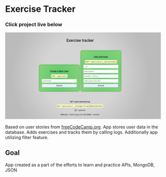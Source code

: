 # Exercise Tracker
### Click project live below

[![Exercise Tracker img](https://github.com/will-s-205/will-s-205.github.io/blob/main/fcc-portfolio/img/2023-06-02-14-59-41-Ex-Track-2.jpg)](https://fcc-boilerplate-project-exercisetracker.rigo205.repl.co/) 

Based on user stories from [freeCodeCamp.org](https://www.freecodecamp.org/learn/apis-and-microservices/apis-and-microservices-projects/exercise-tracker). App stores user data in the database. Adds exercises and tracks them by calling logs. Additionally app utilizing filter feature.
## Goal
App created as a part of the efforts to learn and practice APIs, MongoDB, JSON
